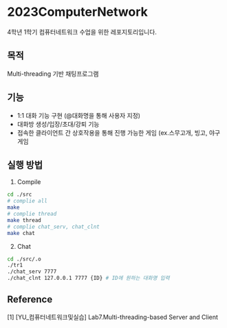 # 2023ComputerNetwork
4학년 1학기 컴퓨터네트워크 수업을 위한 레포지토리입니다.

## 목적
Multi-threading 기반 채팅프로그램

## 기능
- 1:1 대화 기능 구현 (@대화명을 통해 사용자 지정)
- 대화방 생성/입장/초대/강퇴 기능
- 접속한 클라이언트 간 상호작용을 통해 진행 가능한 게임 (ex.스무고개, 빙고, 야구게임


## 실행 방법
1. Compile
```bash
cd ./src
# complie all
make
# complie thread
make thread
# complie chat_serv, chat_clnt
make chat
```
2. Chat
```bash
cd ./src/.o
./tr1
./chat_serv 7777
./chat_clnt 127.0.0.1 7777 {ID} # ID에 원하는 대화명 입력
```

## Reference
[1] [YU_컴퓨터네트워크및실습] Lab7.Multi-threading-based Server and Client
